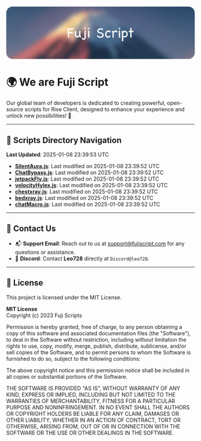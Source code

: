 ![Banner](.github/b.webp)

# 🌍 **We are Fuji Script**

Our global team of developers is dedicated to creating powerful, open-source scripts for Rise Client, designed to enhance your experience and unlock new possibilities! 🌟

---
<!-- SCRIPTS_NAVIGATION_START -->
## 📂 **Scripts Directory Navigation**

**Last Updated**: 2025-01-08 23:39:53 UTC

- **[SilentAura.js](scripts/SilentAura.js)**: Last modified on 2025-01-08 23:39:52 UTC
- **[ChatBypass.js](scripts/ChatBypass.js)**: Last modified on 2025-01-08 23:39:52 UTC
- **[jetpackFly.js](scripts/jetpackFly.js)**: Last modified on 2025-01-08 23:39:52 UTC
- **[velocityHylex.js](scripts/velocityHylex.js)**: Last modified on 2025-01-08 23:39:52 UTC
- **[chestxray.js](scripts/chestxray.js)**: Last modified on 2025-01-08 23:39:52 UTC
- **[bedxray.js](scripts/bedxray.js)**: Last modified on 2025-01-08 23:39:52 UTC
- **[chatMacro.js](scripts/chatMacro.js)**: Last modified on 2025-01-08 23:39:52 UTC

<!-- SCRIPTS_NAVIGATION_END -->

---

## 💬 **Contact Us**  
- 📬 **Support Email**: Reach out to us at [support@fujiscript.com](mailto:support@fujiscript.com) for any questions or assistance.  
- 💬 **Discord**: Contact **Leo728** directly at `Discord@leo728`.

---

## 📜 **License**

This project is licensed under the MIT License.  

**MIT License**  
Copyright (c) 2023 Fuji Scripts  

Permission is hereby granted, free of charge, to any person obtaining a copy of this software and associated documentation files (the "Software"), to deal in the Software without restriction, including without limitation the rights to use, copy, modify, merge, publish, distribute, sublicense, and/or sell copies of the Software, and to permit persons to whom the Software is furnished to do so, subject to the following conditions:  

The above copyright notice and this permission notice shall be included in all copies or substantial portions of the Software.  

THE SOFTWARE IS PROVIDED "AS IS", WITHOUT WARRANTY OF ANY KIND, EXPRESS OR IMPLIED, INCLUDING BUT NOT LIMITED TO THE WARRANTIES OF MERCHANTABILITY, FITNESS FOR A PARTICULAR PURPOSE AND NONINFRINGEMENT. IN NO EVENT SHALL THE AUTHORS OR COPYRIGHT HOLDERS BE LIABLE FOR ANY CLAIM, DAMAGES OR OTHER LIABILITY, WHETHER IN AN ACTION OF CONTRACT, TORT OR OTHERWISE, ARISING FROM, OUT OF OR IN CONNECTION WITH THE SOFTWARE OR THE USE OR OTHER DEALINGS IN THE SOFTWARE.  
